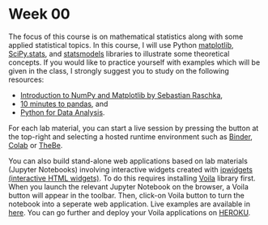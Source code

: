 # Week 00

The focus of this course is on mathematical statistics along with some applied statistical topics. 
In this course, I will use Python [matplotlib](https://matplotlib.org/), [SciPy.stats](https://docs.scipy.org/doc/scipy/reference/stats.html), and [statsmodels](https://www.statsmodels.org/stable/index.html) libraries to illustrate some theoretical concepts. If you would like to practice yourself with examples which will be given in the class, I strongly suggest you to
study on  the following resources:

- [Introduction to NumPy and Matplotlib by Sebastian Raschka](https://sebastianraschka.com/blog/2020/numpy-intro.html),
- [10 minutes to pandas](https://pandas.pydata.org/pandas-docs/stable/user_guide/10min.html), and
- [Python for Data Analysis](https://wesmckinney.com/book/).

For each lab material, you can start a live session by pressing the <i class="fas fa-rocket" title="rocket"></i> button at the top-right and selecting a hosted runtime environment such as [Binder](https://mybinder.org/), [Colab](https://colab.research.google.com/?utm_source=scs-index) or [TheBe](https://thebe.readthedocs.io/en/latest/). 

You can also build stand-alone web applications based on lab materials (Jupyter Notebooks) involving interactive widgets created with [ipwidgets (interactive HTML widgets)](https://ipywidgets.readthedocs.io/en/latest/). To do this requires installing [Voila](https://github.com/voila-dashboards/voila) library first. When you launch the relevant Jupyter Notebook on the browser, a Voila button will appear in the toolbar. Then, click-on Voila button to turn the notebook into a seperate web application.  Live examples are available in [here](https://github.com/voila-dashboards/voila). You can go further and deploy your Voila applications on [HEROKU](https://www.heroku.com/).